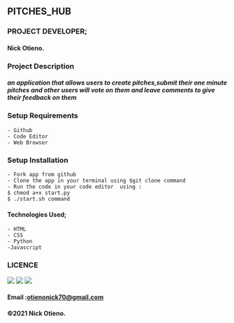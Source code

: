 ## PITCHES_HUB
### PROJECT DEVELOPER;
 #### Nick Otieno.

### Project Description
#### ***an application that allows users to create pitches,submit their one minute pitches and other users will vote on them and leave comments to give their feedback on them***


### Setup Requirements
    - Github
    - Code Editor
    - Web Browser

### Setup Installation 
    - Fork app from github
    - Clone the app in your terminal using $git clone command
    - Run the code in your code editor  using :
    $ chmod a+x start.py
    $ ./start.sh command


#### Technologies Used;
    - HTML
    - CSS
    - Python
    -Javascript

### LICENCE

<img src="README_ASSETS/nunber1.png">
<img src="README_ASSETS/number2.png">
<img src="README_ASSETS/number3.png">

#### Email :otienonick70@gmail.com
#### &copy;2021 Nick Otieno.
